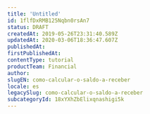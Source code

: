```yaml
---
title: 'Untitled'
id: 1flfDxRMB125Nqbn0rsAn7
status: DRAFT
createdAt: 2019-05-26T23:31:40.589Z
updatedAt: 2020-03-06T18:36:47.607Z
publishedAt: 
firstPublishedAt: 
contentType: tutorial
productTeam: Financial
author: 
slugEN: como-calcular-o-saldo-a-receber
locale: es
legacySlug: como-calcular-o-saldo-a-receber
subcategoryId: 18xYXhZbElixqnashigi5k
---
```



